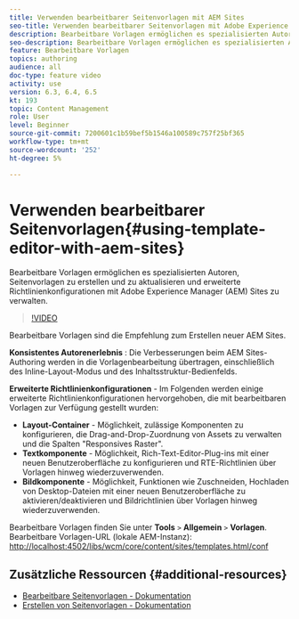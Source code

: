 ```yaml
---
title: Verwenden bearbeitbarer Seitenvorlagen mit AEM Sites
seo-title: Verwenden bearbeitbarer Seitenvorlagen mit Adobe Experience Manager Sites
description: Bearbeitbare Vorlagen ermöglichen es spezialisierten Autoren, Seitenvorlagen zu erstellen und zu aktualisieren und erweiterte Richtlinienkonfigurationen mit AEM Sites zu verwalten.
seo-description: Bearbeitbare Vorlagen ermöglichen es spezialisierten Autoren, Seitenvorlagen zu erstellen und zu aktualisieren und erweiterte Richtlinienkonfigurationen mit Adobe Experience Manager Sites zu verwalten.
feature: Bearbeitbare Vorlagen
topics: authoring
audience: all
doc-type: feature video
activity: use
version: 6.3, 6.4, 6.5
kt: 193
topic: Content Management
role: User
level: Beginner
source-git-commit: 7200601c1b59bef5b1546a100589c757f25bf365
workflow-type: tm+mt
source-wordcount: '252'
ht-degree: 5%

---
```



# Verwenden bearbeitbarer Seitenvorlagen{#using-template-editor-with-aem-sites}

Bearbeitbare Vorlagen ermöglichen es spezialisierten Autoren, Seitenvorlagen zu erstellen und zu aktualisieren und erweiterte Richtlinienkonfigurationen mit Adobe Experience Manager (AEM) Sites zu verwalten.

>[!VIDEO](https://video.tv.adobe.com/v/326784/?quality=12&learn=on)

Bearbeitbare Vorlagen sind die Empfehlung zum Erstellen neuer AEM Sites.

**Konsistentes Autorenerlebnis** : Die Verbesserungen beim AEM Sites-Authoring werden in die Vorlagenbearbeitung übertragen, einschließlich des Inline-Layout-Modus und des Inhaltsstruktur-Bedienfelds.

**Erweiterte Richtlinienkonfigurationen**  - Im Folgenden werden einige erweiterte Richtlinienkonfigurationen hervorgehoben, die mit bearbeitbaren Vorlagen zur Verfügung gestellt wurden:

* **Layout-Container**  - Möglichkeit, zulässige Komponenten zu konfigurieren, die Drag-and-Drop-Zuordnung von Assets zu verwalten und die Spalten &quot;Responsives Raster&quot;.
* **Textkomponente**  - Möglichkeit, Rich-Text-Editor-Plug-ins mit einer neuen Benutzeroberfläche zu konfigurieren und RTE-Richtlinien über Vorlagen hinweg wiederzuverwenden.
* **Bildkomponente**  - Möglichkeit, Funktionen wie Zuschneiden, Hochladen von Desktop-Dateien mit einer neuen Benutzeroberfläche zu aktivieren/deaktivieren und Bildrichtlinien über Vorlagen hinweg wiederzuverwenden.

Bearbeitbare Vorlagen finden Sie unter **Tools** `>` **Allgemein** `>` **Vorlagen**.\
Bearbeitbare Vorlagen-URL (lokale AEM-Instanz): [http://localhost:4502/libs/wcm/core/content/sites/templates.html/conf](http://localhost:4502/libs/wcm/core/content/sites/templates.html/conf)

## Zusätzliche Ressourcen {#additional-resources}

* [Bearbeitbare Seitenvorlagen - Dokumentation](https://experienceleague.adobe.com/docs/experience-manager-65/developing/platform/templates/page-templates-editable.html)
* [Erstellen von Seitenvorlagen - Dokumentation](https://experienceleague.adobe.com/docs/experience-manager-65/authoring/siteandpage/templates.html)
